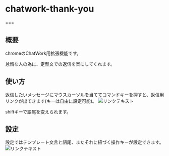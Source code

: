 # chatwork-thank-you
===
## 概要
chromeのChatWork用拡張機能です。

怠惰な人の為に、定型文での返信を楽にしてくれます。

## 使い方
返信したいメッセージにマウスカーソルを当ててコマンドキーを押すと、返信用リンクが出てきます(キーは自由に設定可能)。
![リンクテキスト](http://i.imgur.com/7NxTPot.png)

shiftキーで語尾を変えられます。

## 設定
設定ではテンプレート文言と語尾、またそれに紐づく操作キーが設定できます。
![リンクテキスト](http://i.imgur.com/2WjP4dg.png)



